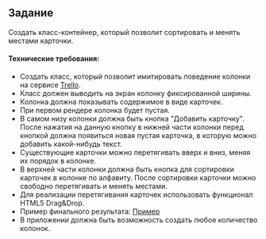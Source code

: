 ## Задание

Создать класс-контейнер, который позволит сортировать и менять местами карточки.

#### Технические требования:
- Создать класс, который позволит имитировать поведение колонки на сервисе [Trello](https://trello.com/).
- Класс должен выводить на экран колонку фиксированной ширины.
- Колонка должна показывать содержимое в виде карточек. 
- При первом рендере колонка будет пустая.
- В самом низу колонки должна быть кнопка "Добавить карточку". После нажатия на данную кнопку в нижней части колонки перед кнопкой должна появиться новая пустая карточка, в которую можно добавить какой-нибудь текст.
- Существующие карточки можно перетягивать вверх и вниз, меняя их порядок в колонке.
- В верхней части колонки должна быть кнопка для сортировки карточек в колонке по алфавиту. После сортировки карточки можно свободно перетягивать и менять местами.
- Для реализации перетягивания карточек использовать функционал HTML5 Drag&Drop.
- Пример финального результата: [Пример](./trello_example.png)
- В приложении должна быть возможность создать любое количество колонок.
